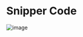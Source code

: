 # Snipper Code
![image](https://user-images.githubusercontent.com/69724530/163179379-83150c17-4206-4c90-8f36-8d3921eba1a0.png)
